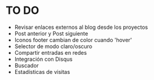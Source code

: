 # TO DO

- Revisar enlaces externos al blog desde los proyectos
- Post anterior y Post siguiente
- Iconos footer cambian de color cuando 'hover'
- Selector de modo claro/oscuro
- Compartir entradas en redes
- Integración con Disqus
- Buscador
- Estadísticas de visitas
